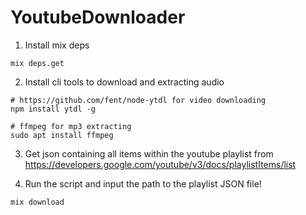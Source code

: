 # YoutubeDownloader

1. Install mix deps

```
mix deps.get
```

2. Install cli tools to download and extracting audio

```
# https://github.com/fent/node-ytdl for video downloading
npm install ytdl -g

# ffmpeg for mp3 extracting
sudo apt install ffmpeg
```

3. Get json containing all items within the youtube playlist from https://developers.google.com/youtube/v3/docs/playlistItems/list

4. Run the script and input the path to the playlist JSON file!
```
mix download
```



